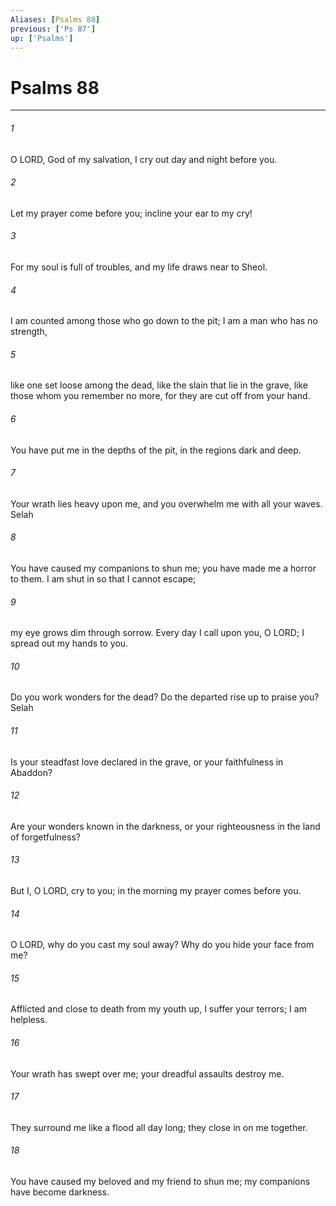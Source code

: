 ```yaml
---
Aliases: [Psalms 88]
previous: ['Ps 87']
up: ['Psalms']
---
```

# Psalms 88

***

 

###### 1 
O LORD, God of my salvation, 
 I cry out day and night before you. 
 
 

###### 2 
Let my prayer come before you; 
 incline your ear to my cry!
 
 

###### 3 
For my soul is full of troubles, 
 and my life draws near to Sheol. 
 
 

###### 4 
I am counted among those who go down to the pit; 
 I am a man who has no strength, 
 
 

###### 5 
like one set loose among the dead, 
 like the slain that lie in the grave, 
 like those whom you remember no more, 
 for they are cut off from your hand. 
 
 

###### 6 
You have put me in the depths of the pit, 
 in the regions dark and deep. 
 
 

###### 7 
Your wrath lies heavy upon me, 
 and you overwhelm me with all your waves. Selah
 
 

###### 8 
You have caused my companions to shun me; 
 you have made me a horror to them. 
 I am shut in so that I cannot escape; 
 
 

###### 9 
my eye grows dim through sorrow. 
 Every day I call upon you, O LORD; 
 I spread out my hands to you. 
 
 

###### 10 
Do you work wonders for the dead? 
 Do the departed rise up to praise you? Selah 
 
 

###### 11 
Is your steadfast love declared in the grave, 
 or your faithfulness in Abaddon? 
 
 

###### 12 
Are your wonders known in the darkness, 
 or your righteousness in the land of forgetfulness?
 
 

###### 13 
But I, O LORD, cry to you; 
 in the morning my prayer comes before you. 
 
 

###### 14 
O LORD, why do you cast my soul away? 
 Why do you hide your face from me? 
 
 

###### 15 
Afflicted and close to death from my youth up, 
 I suffer your terrors; I am helpless. 
 
 

###### 16 
Your wrath has swept over me; 
 your dreadful assaults destroy me. 
 
 

###### 17 
They surround me like a flood all day long; 
 they close in on me together. 
 
 

###### 18 
You have caused my beloved and my friend to shun me; 
 my companions have become darkness.
 
